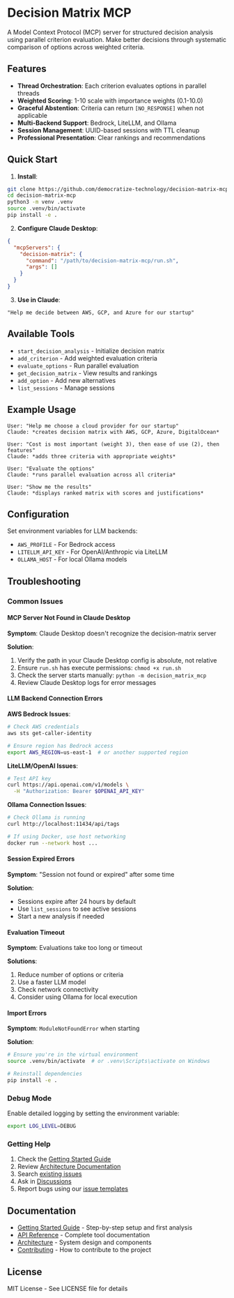 # Decision Matrix MCP

A Model Context Protocol (MCP) server for structured decision analysis using parallel criterion evaluation. Make better decisions through systematic comparison of options across weighted criteria.

## Features

- **Thread Orchestration**: Each criterion evaluates options in parallel threads
- **Weighted Scoring**: 1-10 scale with importance weights (0.1-10.0)
- **Graceful Abstention**: Criteria can return `[NO_RESPONSE]` when not applicable
- **Multi-Backend Support**: Bedrock, LiteLLM, and Ollama
- **Session Management**: UUID-based sessions with TTL cleanup
- **Professional Presentation**: Clear rankings and recommendations

## Quick Start

1. **Install**:
```bash
git clone https://github.com/democratize-technology/decision-matrix-mcp.git
cd decision-matrix-mcp
python3 -m venv .venv
source .venv/bin/activate
pip install -e .
```

2. **Configure Claude Desktop**:
```json
{
  "mcpServers": {
    "decision-matrix": {
      "command": "/path/to/decision-matrix-mcp/run.sh",
      "args": []
    }
  }
}
```

3. **Use in Claude**:
```
"Help me decide between AWS, GCP, and Azure for our startup"
```

## Available Tools

- `start_decision_analysis` - Initialize decision matrix
- `add_criterion` - Add weighted evaluation criteria
- `evaluate_options` - Run parallel evaluation
- `get_decision_matrix` - View results and rankings
- `add_option` - Add new alternatives
- `list_sessions` - Manage sessions

## Example Usage

```
User: "Help me choose a cloud provider for our startup"
Claude: *creates decision matrix with AWS, GCP, Azure, DigitalOcean*

User: "Cost is most important (weight 3), then ease of use (2), then features"
Claude: *adds three criteria with appropriate weights*

User: "Evaluate the options"
Claude: *runs parallel evaluation across all criteria*

User: "Show me the results"
Claude: *displays ranked matrix with scores and justifications*
```

## Configuration

Set environment variables for LLM backends:
- `AWS_PROFILE` - For Bedrock access
- `LITELLM_API_KEY` - For OpenAI/Anthropic via LiteLLM
- `OLLAMA_HOST` - For local Ollama models

## Troubleshooting

### Common Issues

#### MCP Server Not Found in Claude Desktop

**Symptom**: Claude Desktop doesn't recognize the decision-matrix server

**Solution**:
1. Verify the path in your Claude Desktop config is absolute, not relative
2. Ensure `run.sh` has execute permissions: `chmod +x run.sh`
3. Check the server starts manually: `python -m decision_matrix_mcp`
4. Review Claude Desktop logs for error messages

#### LLM Backend Connection Errors

**AWS Bedrock Issues**:
```bash
# Check AWS credentials
aws sts get-caller-identity

# Ensure region has Bedrock access
export AWS_REGION=us-east-1  # or another supported region
```

**LiteLLM/OpenAI Issues**:
```bash
# Test API key
curl https://api.openai.com/v1/models \
  -H "Authorization: Bearer $OPENAI_API_KEY"
```

**Ollama Connection Issues**:
```bash
# Check Ollama is running
curl http://localhost:11434/api/tags

# If using Docker, use host networking
docker run --network host ...
```

#### Session Expired Errors

**Symptom**: "Session not found or expired" after some time

**Solution**:
- Sessions expire after 24 hours by default
- Use `list_sessions` to see active sessions
- Start a new analysis if needed

#### Evaluation Timeout

**Symptom**: Evaluations take too long or timeout

**Solutions**:
1. Reduce number of options or criteria
2. Use a faster LLM model
3. Check network connectivity
4. Consider using Ollama for local execution

#### Import Errors

**Symptom**: `ModuleNotFoundError` when starting

**Solution**:
```bash
# Ensure you're in the virtual environment
source .venv/bin/activate  # or .venv\Scripts\activate on Windows

# Reinstall dependencies
pip install -e .
```

### Debug Mode

Enable detailed logging by setting the environment variable:
```bash
export LOG_LEVEL=DEBUG
```

### Getting Help

1. Check the [Getting Started Guide](docs/GETTING_STARTED.md)
2. Review [Architecture Documentation](docs/ARCHITECTURE.md)
3. Search [existing issues](https://github.com/democratize-technology/decision-matrix-mcp/issues)
4. Ask in [Discussions](https://github.com/democratize-technology/decision-matrix-mcp/discussions)
5. Report bugs using our [issue templates](.github/ISSUE_TEMPLATE)

## Documentation

- [Getting Started Guide](docs/GETTING_STARTED.md) - Step-by-step setup and first analysis
- [API Reference](docs/API.md) - Complete tool documentation
- [Architecture](docs/ARCHITECTURE.md) - System design and components
- [Contributing](CONTRIBUTING.md) - How to contribute to the project

## License

MIT License - See LICENSE file for details
